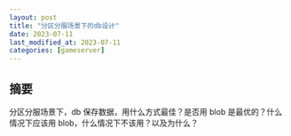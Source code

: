 ```yaml
---
layout: post
title: "分区分服场景下的db设计"
date: 2023-07-11
last_modified_at: 2023-07-11
categories: [gameserver]
---
```


## 摘要
分区分服场景下，db 保存数据，用什么方式最佳？是否用 blob 是最优的？什么情况下应该用 blob，什么情况下不该用？以及为什么？